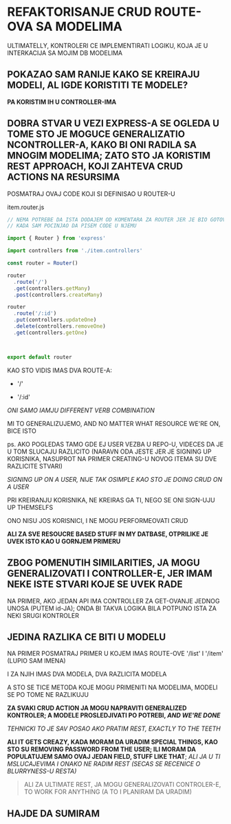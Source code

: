 # REFAKTORISANJE CRUD ROUTE-OVA SA MODELIMA

ULTIMATELLY, KONTROLERI CE IMPLEMENTIRATI LOGIKU, KOJA JE U INTERKACIJA SA MOJIM DB MODELIMA

## POKAZAO SAM RANIJE KAKO SE KREIRAJU MODELI, AL IGDE KORISTITI TE MODELE?

**PA KORISTIM IH U CONTROLLER-IMA**

## DOBRA STVAR U VEZI EXPRESS-A SE OGLEDA U TOME STO JE MOGUCE GENERALIZATIO NCONTROLLER-A, KAKO BI ONI RADILA SA MNOGIM MODELIMA; ZATO STO JA KORISTIM REST APPROACH, KOJI ZAHTEVA CRUD ACTIONS NA RESURSIMA

POSMATRAJ OVAJ CODE KOJI SI DEFINISAO U ROUTER-U

item.router.js

```javascript
// NEMA POTREBE DA ISTA DODAJEM OD KOMENTARA ZA ROUTER JER JE BIO GOTOVO PRAZAN
// KADA SAM POCINJAO DA PISEM CODE U NJEMU

import { Router } from 'express'

import controllers from './item.controllers'

const router = Router()

router
  .route('/')
  .get(controllers.getMany)
  .post(controllers.createMany)

router
  .route('/:id')
  .put(controllers.updateOne)
  .delete(controllers.removeOne)
  .get(controllers.getOne)



export default router

```

KAO STO VIDIS IMAS DVA ROUTE-A:

- '/'

- '/:id'

*ONI SAMO IAMJU DIFFERENT VERB COMBINATION*

MI TO GENERALIZUJEMO, AND NO MATTER WHAT RESOURCE WE'RE ON, BICE ISTO

ps. AKO POGLEDAS TAMO GDE EJ USER VEZBA U REPO-U, VIDECES DA JE U TOM SLUCAJU RAZLICITO (NARAVN ODA JESTE JER JE SIGNING UP KORISNIKA, NASUPROT NA PRIMER CREATING-U NOVOG ITEMA SU DVE RAZLICITE STVARI)

*SIGNING UP ON A USER, NIJE TAK OSIMPLE KAO STO JE DOING CRUD ON A USER*

PRI KREIRANJU KORISNIKA, NE KREIRAS GA TI, NEGO SE ONI SIGN-UJU UP THEMSELFS

ONO NISU JOS KORISNICI, I NE MOGU PERFORMEOVATI CRUD

**ALI ZA SVE RESOUCRE BASED STUFF IN MY DATBASE, OTPRILIKE JE UVEK ISTO KAO U GORNJEM PRIMERU**

## ZBOG POMENUTIH SIMILARITIES, JA MOGU GENERALIZOVATI I CONTROLLER-E, JER IMAM NEKE ISTE STVARI KOJE SE UVEK RADE

NA PRIMER, AKO JEDAN API IMA CONTROLLER ZA GET-OVANJE JEDNOG UNOSA (PUTEM id-JA); ONDA BI TAKVA LOGIKA BILA POTPUNO ISTA ZA NEKI SRUGI KONTROLER

## JEDINA RAZLIKA CE BITI U MODELU

NA PRIMER POSMATRAJ PRIMER U KOJEM IMAS ROUTE-OVE '/list' I '/item' (LUPIO SAM IMENA)

I ZA NJIH IMAS DVA MODELA, DVA RAZLICITA MODELA

A STO SE TICE METODA KOJE MOGU PRIMENITI NA MODELIMA, MODELI SE PO TOME NE RAZLIKUJU

**ZA SVAKI CRUD ACTION JA MOGU NAPRAVITI GENERALIZED KONTROLER; A MODELE PROSLEDJIVATI PO POTREBI, *AND WE'RE DONE***

*TEHNICKI TO JE SAV POSAO AKO PRATIM REST, EXACTLY TO THE TEETH*

**ALI IT GETS CREAZY, KADA MORAM DA URADIM SPECIAL THINGS, KAO STO SU REMOVING PASSWORD FROM THE USER; ILI MORAM DA POPULATUJEM SAMO OVAJ JEDAN FIELD, STUFF LIKE THAT**; *ALI JA U TI MSLUCAJEVIMA I ONAKO NE RADIM REST (SECAS SE RECENICE O BLURRYNESS-U RESTA)*

> ALI ZA ULTIMATE REST, JA MOGU GENERALIZOVATI CONTROLER-E, TO WORK FOR ANYTHING (A TO I PLANIRAM DA URADIM)

## HAJDE DA SUMIRAM

